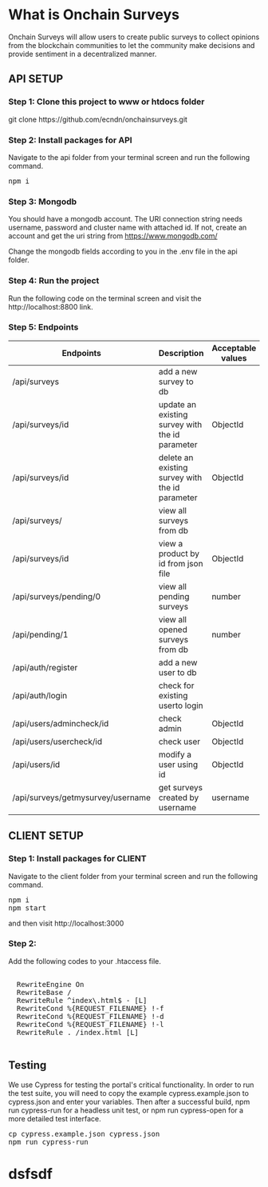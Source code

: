 # What is Onchain Surveys

Onchain Surveys will allow users to create public surveys to collect opinions from the blockchain communities to let the community make decisions and provide sentiment in a decentralized manner.

<h2>API SETUP</h2>

<h3>Step 1: Clone this project to www or htdocs folder</h3>
git clone https://github.com/ecndn/onchainsurveys.git


<h3>Step 2: Install packages for API</h3>

Navigate to the api folder from your terminal screen and run the following command.

<pre>
npm i
</pre>

<h3>Step 3: Mongodb</h3>

You should have a mongodb account. The URI connection string needs username, password and cluster name with attached id. If not, create an account and get the uri string from https://www.mongodb.com/

Change the mongodb fields according to you in the .env file in the api folder.

<h3>Step 4: Run the project </h3>

Run the following code on the terminal screen and visit the http://localhost:8800 link.

<h3>Step 5: Endpoints </h3>

<table>
<thead>
<tr>
<th><strong>Endpoints</strong></th>
<th><strong>Description</strong></th>
<th><strong>Acceptable values</strong></th>
<th><strong>Method</strong></th>
</tr>
</thead>
<tbody>
<tr>
<td>/api/surveys</td>
<td>add a new survey to db</td>
<td></td>
<td>POST</td>
</tr>
<tr>
<td>/api/surveys/id</td>
<td>update an existing survey with the id parameter</td>
<td>ObjectId</td>
<td>PUT</td>
</tr>
<tr>
<td>/api/surveys/id</td>
<td>delete an existing survey with the id parameter</td>
<td>ObjectId</td>
<td>DEL</td>
</tr>
<tr>
<td>/api/surveys/</td>
<td>view all surveys from db</td>
<td></td>
<td>GET</td>
</tr>
<tr>
<td>/api/surveys/id</td>
<td>view a product by id from json file</td>
<td>ObjectId</td>
<td>GET</td>
</tr>
<tr>
<td>/api/surveys/pending/0</td>
<td>view all pending surveys</td>
<td>number</td>
<td>GET</td>
</tr>
<tr>
<td>/api/pending/1</td>
<td>view all opened surveys from db</td>
<td>number</td>
<td>GET</td>
</tr>  
<tr>
<td>/api/auth/register</td>
<td>add a new user to db</td>
<td></td>
<td>POST</td>
</tr>  
<tr>
<td>/api/auth/login</td>
<td>check for existing userto login</td>
<td></td>
<td>POST</td>
</tr>  
<tr>
<td>/api/users/admincheck/id</td>
<td>check admin</td>
<td>ObjectId</td>
<td>GET</td>
</tr>  
<tr>
<td>/api/users/usercheck/id</td>
<td>check user</td>
<td>ObjectId</td>
<td>GET</td>
</tr>    
<tr>
<td>/api/users/id</td>
<td>modify a user using id</td>
<td>ObjectId</td>
<td>PUT</td>
</tr>  
<tr>
<td>/api/surveys/getmysurvey/username</td>
<td>get surveys created by username</td>
<td>username</td>
<td>GET </td>
</tr>  
</tbody>
</table>


<h2>CLIENT SETUP</h2>

<h3>Step 1: Install packages for CLIENT</h3>

Navigate to the client folder from your terminal screen and run the following command.

<pre>
npm i
npm start
</pre>

and then visit http://localhost:3000


<h3>Step 2: </h3>

Add the following codes to your .htaccess file.

<pre>
<IfModule mod_rewrite.c>
  RewriteEngine On
  RewriteBase /
  RewriteRule ^index\.html$ - [L]
  RewriteCond %{REQUEST_FILENAME} !-f
  RewriteCond %{REQUEST_FILENAME} !-d
  RewriteCond %{REQUEST_FILENAME} !-l
  RewriteRule . /index.html [L]
</IfModule>
</pre>

<h2>Testing</h2>

We use Cypress for testing the portal's critical functionality. In order to run the test suite, you will need to copy the example cypress.example.json to cypress.json and enter your variables. Then after a successful build, npm run cypress-run for a headless unit test, or npm run cypress-open for a more detailed test interface.

<pre>
cp cypress.example.json cypress.json
npm run cypress-run
</pre>
# dsfsdf
